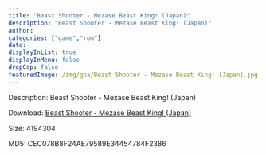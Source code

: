 ```yaml
---
title: "Beast Shooter - Mezase Beast King! (Japan)"
description: "Beast Shooter - Mezase Beast King! (Japan)"
author: 
categories: ["game","rom"]
date: 
displayInList: true
displayInMenu: false
dropCap: false
featuredImage: /img/gba/Beast Shooter - Mezase Beast King! [Japan].jpg
---
```


Description: Beast Shooter - Mezase Beast King! (Japan)

Download: <a style="text-decoration:underline;" href="https://mega.nz/#!aPBi2SSC!fdya6Gnc2br5jeCTDN6dzXS0LZePOfdmK557xkXL8wE" target = "_blank" rel = "nofollow" > Beast Shooter - Mezase Beast King! (Japan)</a>

Size: 4194304

MD5: CEC078B8F24AE79589E34454784F2386

